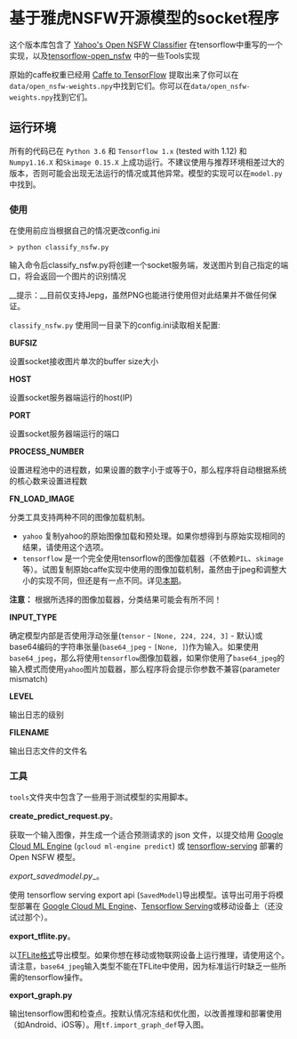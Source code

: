 # 基于雅虎NSFW开源模型的socket程序

这个版本库包含了 [Yahoo's Open NSFW Classifier](https://github.com/yahoo/open_nsfw) 在tensorflow中重写的一个实现，以及[tensorflow-open_nsfw](https://github.com/mdietrichstein/tensorflow-open_nsfw) 中的一些Tools实现

原始的caffe权重已经用 [Caffe to TensorFlow](https://github.com/ethereon/caffe-tensorflow) 提取出来了你可以在`data/open_nsfw-weights.npy`中找到它们。你可以在`data/open_nsfw-weights.npy`找到它们。

## 运行环境

所有的代码已在 `Python 3.6` 和 `Tensorflow 1.x` (tested with 1.12)  和`Numpy1.16.X` 和`Skimage 0.15.X`  上成功运行。不建议使用与推荐环境相差过大的版本，否则可能会出现无法运行的情况或其他异常。模型的实现可以在`model.py`中找到。

### 使用

在使用前应当根据自己的情况更改config.ini

```
> python classify_nsfw.py
```

输入命令后classify_nsfw.py将创建一个socket服务端，发送图片到自己指定的端口，将会返回一个图片的识别情况

__提示：__目前仅支持Jepg，虽然PNG也能进行使用但对此结果并不做任何保证。



`classify_nsfw.py` 使用同一目录下的config.ini读取相关配置:

__BUFSIZ__

设置socket接收图片单次的buffer size大小

__HOST__

设置socket服务器端运行的host(IP)

__PORT__

设置socket服务器端运行的端口

__PROCESS_NUMBER__

设置进程池中的进程数，如果设置的数字小于或等于0，那么程序将自动根据系统的核心数来设置进程数

__FN_LOAD_IMAGE__

分类工具支持两种不同的图像加载机制。

* `yahoo` 复制yahoo的原始图像加载和预处理。如果你想得到与原始实现相同的结果，请使用这个选项。
* `tensorflow` 是一个完全使用tensorflow的图像加载器（不依赖`PIL`、`skimage`等）。试图复制原始caffe实现中使用的图像加载机制，虽然由于jpeg和调整大小的实现不同，但还是有一点不同。详见[本期](https://github.com/mdietrichstein/tensorflow-open_nsfw/issues/2#issuecomment-346125345)。

__注意：__ 根据所选择的图像加载器，分类结果可能会有所不同！

__INPUT_TYPE__

确定模型内部是否使用浮动张量(`tensor` - `[None, 224, 224, 3]` - 默认)或base64编码的字符串张量(`base64_jpeg` - `[None, ]`)作为输入。如果使用`base64_jpeg`，那么将使用`tensorflow`图像加载器，如果你使用了`base64_jpeg`的输入模式而使用`yahoo`图片加载器，那么程序将会提示你参数不兼容(parameter mismatch)

__LEVEL__

输出日志的级别

__FILENAME__

输出日志文件的文件名

### 工具

`tools`文件夹中包含了一些用于测试模型的实用脚本。

__create_predict_request.py__。

获取一个输入图像，并生成一个适合预测请求的 json 文件，以提交给用 [Google Cloud ML Engine](https://cloud.google.com/ml-engine/docs/concepts/prediction-overview) (`gcloud ml-engine predict`) 或 [tensorflow-serving](https://www.tensorflow.org/serving/) 部署的 Open NSFW 模型。


_export_savedmodel.py__。

使用 tensorflow serving export api (`SavedModel`)导出模型。该导出可用于将模型部署在 [Google Cloud ML Engine](https://cloud.google.com/ml-engine/docs/concepts/prediction-overview)、[Tensorflow Serving]()或移动设备上（还没试过那个）。

__export_tflite.py__。

以[TFLite格式](https://www.tensorflow.org/lite/)导出模型。如果你想在移动或物联网设备上运行推理，请使用这个。请注意，`base64_jpeg`输入类型不能在TFLite中使用，因为标准运行时缺乏一些所需的tensorflow操作。

__export_graph.py__

输出tensorflow图和检查点。按默认情况冻结和优化图，以改善推理和部署使用（如Android、iOS等）。用`tf.import_graph_def`导入图。

